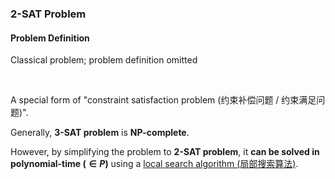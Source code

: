 ### 2-SAT Problem

#### Problem Definition

Classical problem; problem definition omitted

<br>

A special form of "constraint satisfaction problem (约束补偿问题 / 约束满足问题)".

Generally, **3-SAT problem** is **NP-complete**.

However, by simplifying the problem to **2-SAT problem**, it **can be solved in polynomial-time ($\in P$)** using a <u>local search algorithm (局部搜索算法)</u>.

